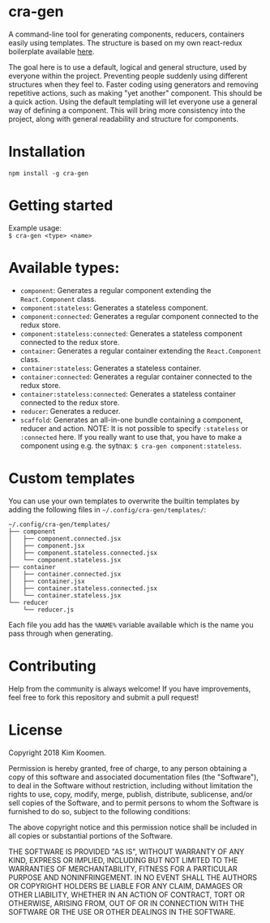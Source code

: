 # cra-gen

A command-line tool for generating components, reducers, containers easily using
templates. The structure is based on my own react-redux boilerplate available
[here](https://github.com/kkoomen/react-boilerplate).

The goal here is to use a default, logical and general structure, used by
everyone within the project. Preventing people suddenly using different
structures when they feel to. Faster coding using generators and removing
repetitive actions, such as making "yet another" component. This should be a
quick action. Using the default templating will let everyone use a general way
of defining a component.  This will bring more consistency into the project,
along with general readability and structure for components.

# Installation

`npm install -g cra-gen`

# Getting started

Example usage:<br/> `$ cra-gen <type> <name>`

# Available types:

- `component`: Generates a regular component extending the `React.Component`
  class.
- `component:stateless`: Generates a stateless component.
- `component:connected`: Generates a regular component connected to the redux
  store.
- `component:stateless:connected`: Generates a stateless component connected to
  the redux store.
- `container`: Generates a regular container extending the `React.Component`
  class.
- `container:stateless`: Generates a stateless container.
- `container:connected`: Generates a regular container connected to the redux
  store.
- `container:stateless:connected`: Generates a stateless container connected to
  the redux store.
- `reducer`: Generates a reducer.
- `scaffold`: Generates an all-in-one bundle containing a component, reducer and
  action. NOTE: It is not possible to specify `:stateless` or `:connected` here.
  If you really want to use that, you have to make a component using e.g. the
  sytnax: `$ cra-gen component:stateless`.

# Custom templates

You can use your own templates to overwrite the builtin templates by adding the
following files in `~/.config/cra-gen/templates/`:

```
~/.config/cra-gen/templates/
├── component
│   ├── component.connected.jsx
│   ├── component.jsx
│   ├── component.stateless.connected.jsx
│   └── component.stateless.jsx
├── container
│   ├── container.connected.jsx
│   ├── container.jsx
│   ├── container.stateless.connected.jsx
│   └── container.stateless.jsx
└── reducer
    └── reducer.js
```

Each file you add has the `%NAME%` variable available which is the name you pass
through when generating.

# Contributing

Help from the community is always welcome! If you have improvements, feel free
to fork this repository and submit a pull request!

# License
Copyright 2018 Kim Koomen.

Permission is hereby granted, free of charge, to any person obtaining a copy of
this software and associated documentation files (the "Software"), to deal in
the Software without restriction, including without limitation the rights to
use, copy, modify, merge, publish, distribute, sublicense, and/or sell copies of
the Software, and to permit persons to whom the Software is furnished to do so,
subject to the following conditions:

The above copyright notice and this permission notice shall be included in all
copies or substantial portions of the Software.

THE SOFTWARE IS PROVIDED "AS IS", WITHOUT WARRANTY OF ANY KIND, EXPRESS OR
IMPLIED, INCLUDING BUT NOT LIMITED TO THE WARRANTIES OF MERCHANTABILITY, FITNESS
FOR A PARTICULAR PURPOSE AND NONINFRINGEMENT. IN NO EVENT SHALL THE AUTHORS OR
COPYRIGHT HOLDERS BE LIABLE FOR ANY CLAIM, DAMAGES OR OTHER LIABILITY, WHETHER
IN AN ACTION OF CONTRACT, TORT OR OTHERWISE, ARISING FROM, OUT OF OR IN
CONNECTION WITH THE SOFTWARE OR THE USE OR OTHER DEALINGS IN THE SOFTWARE.
